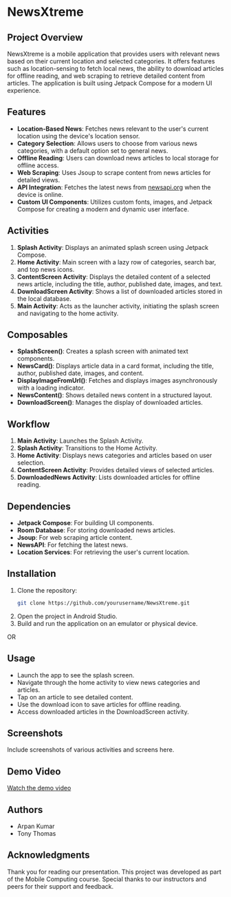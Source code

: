 # NewsXtreme

## Project Overview
NewsXtreme is a mobile application that provides users with relevant news based on their current location and selected categories. It offers features such as location-sensing to fetch local news, the ability to download articles for offline reading, and web scraping to retrieve detailed content from articles. The application is built using Jetpack Compose for a modern UI experience.

## Features
- **Location-Based News**: Fetches news relevant to the user's current location using the device's location sensor.
- **Category Selection**: Allows users to choose from various news categories, with a default option set to general news.
- **Offline Reading**: Users can download news articles to local storage for offline access.
- **Web Scraping**: Uses Jsoup to scrape content from news articles for detailed views.
- **API Integration**: Fetches the latest news from [newsapi.org](https://newsapi.org) when the device is online.
- **Custom UI Components**: Utilizes custom fonts, images, and Jetpack Compose for creating a modern and dynamic user interface.

## Activities
1. **Splash Activity**: Displays an animated splash screen using Jetpack Compose.
2. **Home Activity**: Main screen with a lazy row of categories, search bar, and top news icons.
3. **ContentScreen Activity**: Displays the detailed content of a selected news article, including the title, author, published date, images, and text.
4. **DownloadScreen Activity**: Shows a list of downloaded articles stored in the local database.
5. **Main Activity**: Acts as the launcher activity, initiating the splash screen and navigating to the home activity.

## Composables
- **SplashScreen()**: Creates a splash screen with animated text components.
- **NewsCard()**: Displays article data in a card format, including the title, author, published date, images, and content.
- **DisplayImageFromUrl()**: Fetches and displays images asynchronously with a loading indicator.
- **NewsContent()**: Shows detailed news content in a structured layout.
- **DownloadScreen()**: Manages the display of downloaded articles.

## Workflow
1. **Main Activity**: Launches the Splash Activity.
2. **Splash Activity**: Transitions to the Home Activity.
3. **Home Activity**: Displays news categories and articles based on user selection.
4. **ContentScreen Activity**: Provides detailed views of selected articles.
5. **DownloadedNews Activity**: Lists downloaded articles for offline reading.

## Dependencies
- **Jetpack Compose**: For building UI components.
- **Room Database**: For storing downloaded news articles.
- **Jsoup**: For web scraping article content.
- **NewsAPI**: For fetching the latest news.
- **Location Services**: For retrieving the user's current location.

## Installation
1. Clone the repository:
    ```bash
    git clone https://github.com/yourusername/NewsXtreme.git
    ```
2. Open the project in Android Studio.
3. Build and run the application on an emulator or physical device.

OR



## Usage
- Launch the app to see the splash screen.
- Navigate through the home activity to view news categories and articles.
- Tap on an article to see detailed content.
- Use the download icon to save articles for offline reading.
- Access downloaded articles in the DownloadScreen activity.

## Screenshots
Include screenshots of various activities and screens here.

## Demo Video
[Watch the demo video]([https://drive.google.com/link-to-your-demo-video](https://drive.google.com/file/d/1LxiuW56ZxNFntOEsh5gRdMYhTviyHiPK/view?usp=sharing))

## Authors
- Arpan Kumar
- Tony Thomas

## Acknowledgments
Thank you for reading our presentation. This project was developed as part of the Mobile Computing course. Special thanks to our instructors and peers for their support and feedback.
